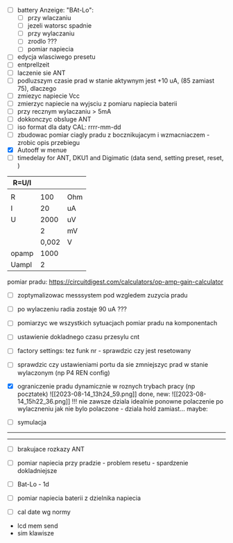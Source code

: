 - [ ] battery Anzeige: "BAt-Lo":
	- [ ] przy wlaczaniu
	- [ ] jezeli watorsc spadnie
	- [ ] przy wylaczaniu
	- [ ] zrodlo ???
	- [ ] pomiar napiecia
- [ ] edycja wlasciwego presetu
- [ ] entprellzeit
- [ ] laczenie  sie ANT
- [ ] podluzszym czasie prad w stanie aktywnym jest +10 uA, (85 zamiast 75), dlaczego
- [ ] zmiezyc napiecie Vcc
- [ ] zmierzyc napiecie na wyjsciu z pomiaru napiecia baterii
- [ ] przy recznym wylaczaniu > 5mA
- [ ] dokkonczyc obsluge ANT
- [ ] iso format dla daty CAL: rrrr-mm-dd
- [ ] zbudowac pomiar ciagly pradu z bocznikujacym i wzmacniaczem - zrobic opis przebiegu
- [x] Autooff w menue
- [ ] timedelay for ANT, DKU1 and Digimatic (data send, setting preset, reset, )

| R=U/I |       |     |
|-------|-------|-----|
|       |       |     |
| R     | 100   | Ohm |
| I     | 20    | uA  |
| U     | 2000  | uV  |
|       | 2     | mV  |
|       | 0,002 | V   |
| opamp | 1000  |     |
| Uampl | 2     |


pomiar pradu:
https://circuitdigest.com/calculators/op-amp-gain-calculator

- [ ] zoptymalizowac messsystem pod wzgledem zuzycia pradu
- [ ] po wylaczeniu radia zostaje 90 uA ???
- [ ] pomiarzyc we wszystkich sytuacjach pomiar pradu na komponentach
- [ ] ustawienie dokladnego czasu przesylu cnt

- [ ] factory settings: tez funk nr - sprawdzic czy jest resetowany
- [ ] sprawdzic czy ustawieniami portu da sie zmniejszyc prad w stanie wylaczonym (np P4 REN config)
- [x] ograniczenie pradu dynamicznie w roznych trybach pracy (np pocztatek)
![[2023-08-14_13h24_59.png]]
done, new:
![[2023-08-14_15h22_36.png]]
!!! nie zawsze dziala idealnie ponowne polaczenie po wylaczneniu jak nie bylo polaczone - dziala hold zamiast...
maybe:
- [ ] symulacja






---
---
- [ ] brakujace rozkazy ANT
- [ ] pomiar napiecia przy pradzie - problem resetu - spardzenie dokladniejsze
- [ ] Bat-Lo - 1d
- [ ] pomiar napiecia baterii z dzielnika napiecia
- [ ] cal date wg normy




- lcd mem send
- sim klawisze